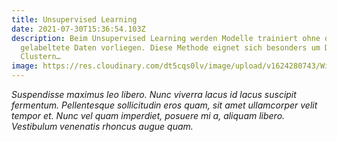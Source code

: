 ```yaml
---
title: Unsupervised Learning
date: 2021-07-30T15:36:54.103Z
description: Beim Unsupervised Learning werden Modelle trainiert ohne das
  gelabeltete Daten vorliegen. Diese Methode eignet sich besonders um Daten zu
  Clustern…
image: https://res.cloudinary.com/dt5cqs0lv/image/upload/v1624280743/Wissen/header_Images_supervised_jiekyw.png
---
```

*Suspendisse maximus leo libero. Nunc viverra lacus id lacus suscipit fermentum. Pellentesque sollicitudin eros quam, sit amet ullamcorper velit tempor et. Nunc vel quam imperdiet, posuere mi a, aliquam libero. Vestibulum venenatis rhoncus augue quam.*
